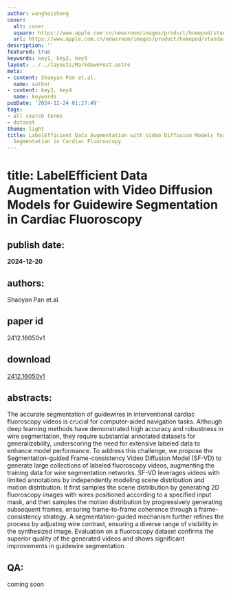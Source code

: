```yaml
---
author: wanghaisheng
cover:
  alt: cover
  square: https://www.apple.com.cn/newsroom/images/product/homepod/standard/Apple-HomePod-hero-230118_big.jpg.large_2x.jpg
  url: https://www.apple.com.cn/newsroom/images/product/homepod/standard/Apple-HomePod-hero-230118_big.jpg.large_2x.jpg
description: ''
featured: true
keywords: key1, key2, key3
layout: ../../layouts/MarkdownPost.astro
meta:
- content: Shaoyan Pan et.al.
  name: author
- content: key3, key4
  name: keywords
pubDate: '2024-12-24 01:27:49'
tags:
- all search terms
- dataset
theme: light
title: LabelEfficient Data Augmentation with Video Diffusion Models for Guidewire
  Segmentation in Cardiac Fluoroscopy
---
```


# title: LabelEfficient Data Augmentation with Video Diffusion Models for Guidewire Segmentation in Cardiac Fluoroscopy 
## publish date: 
**2024-12-20** 
## authors: 
  Shaoyan Pan et.al. 
## paper id
2412.16050v1
## download
[2412.16050v1](http://arxiv.org/abs/2412.16050v1)
## abstracts:
The accurate segmentation of guidewires in interventional cardiac fluoroscopy videos is crucial for computer-aided navigation tasks. Although deep learning methods have demonstrated high accuracy and robustness in wire segmentation, they require substantial annotated datasets for generalizability, underscoring the need for extensive labeled data to enhance model performance. To address this challenge, we propose the Segmentation-guided Frame-consistency Video Diffusion Model (SF-VD) to generate large collections of labeled fluoroscopy videos, augmenting the training data for wire segmentation networks. SF-VD leverages videos with limited annotations by independently modeling scene distribution and motion distribution. It first samples the scene distribution by generating 2D fluoroscopy images with wires positioned according to a specified input mask, and then samples the motion distribution by progressively generating subsequent frames, ensuring frame-to-frame coherence through a frame-consistency strategy. A segmentation-guided mechanism further refines the process by adjusting wire contrast, ensuring a diverse range of visibility in the synthesized image. Evaluation on a fluoroscopy dataset confirms the superior quality of the generated videos and shows significant improvements in guidewire segmentation.
## QA:
coming soon
